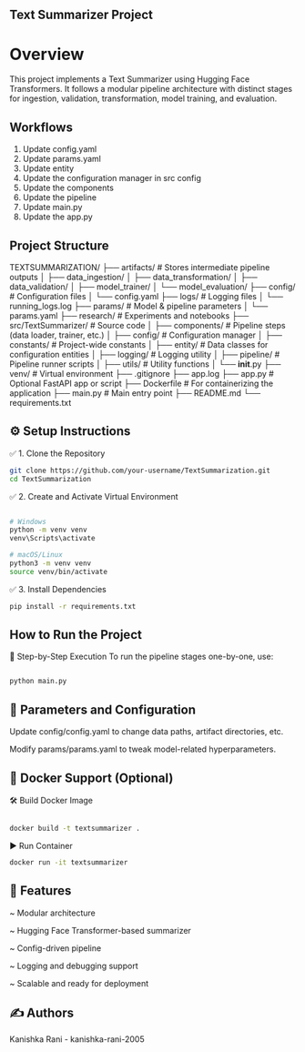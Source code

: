 ## Text Summarizer Project


# Overview

This project implements a Text Summarizer using Hugging Face Transformers. It follows a modular pipeline architecture with distinct stages for ingestion, validation, transformation, model training, and evaluation.


## Workflows

1. Update config.yaml
2. Update params.yaml
3. Update entity
4. Update the configuration manager in src config
5. Update the components 
6. Update the pipeline
7. Update main.py
8. Update the app.py


## Project Structure

TEXTSUMMARIZATION/
├── artifacts/                  # Stores intermediate pipeline outputs
│   ├── data_ingestion/
│   ├── data_transformation/
│   ├── data_validation/
│   ├── model_trainer/
│   └── model_evaluation/
├── config/                    # Configuration files
│   └── config.yaml
├── logs/                      # Logging files
│   └── running_logs.log
├── params/                    # Model & pipeline parameters
│   └── params.yaml
├── research/                  # Experiments and notebooks
├── src/TextSummarizer/       # Source code
│   ├── components/           # Pipeline steps (data loader, trainer, etc.)
│   ├── config/               # Configuration manager
│   ├── constants/            # Project-wide constants
│   ├── entity/               # Data classes for configuration entities
│   ├── logging/              # Logging utility
│   ├── pipeline/             # Pipeline runner scripts
│   ├── utils/                # Utility functions
│   └── __init__.py
├── venv/                      # Virtual environment
├── .gitignore
├── app.log
├── app.py                     # Optional FastAPI app or script
├── Dockerfile                 # For containerizing the application
├── main.py                    # Main entry point
├── README.md
└── requirements.txt


## ⚙️ Setup Instructions
✅ 1. Clone the Repository
``` bash
git clone https://github.com/your-username/TextSummarization.git
cd TextSummarization
```

✅ 2. Create and Activate Virtual Environment

```bash

# Windows
python -m venv venv
venv\Scripts\activate

# macOS/Linux
python3 -m venv venv
source venv/bin/activate

```
✅ 3. Install Dependencies

```bash
pip install -r requirements.txt
```


##  How to Run the Project
🔹 Step-by-Step Execution
To run the pipeline stages one-by-one, use:

``` bash

python main.py

```


## 🧪 Parameters and Configuration
Update config/config.yaml to change data paths, artifact directories, etc.

Modify params/params.yaml to tweak model-related hyperparameters.


## 🐳 Docker Support (Optional)

🛠️ Build Docker Image

```bash

docker build -t textsummarizer .

```

▶️ Run Container

```bash
docker run -it textsummarizer
```


## 📌 Features
~ Modular architecture

~ Hugging Face Transformer-based summarizer

~ Config-driven pipeline

~ Logging and debugging support

~ Scalable and ready for deployment

## ✍️ Authors

Kanishka Rani - kanishka-rani-2005

